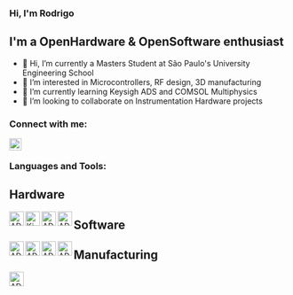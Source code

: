 ### Hi, I'm Rodrigo 

## I'm a OpenHardware & OpenSoftware enthusiast

- 👋 Hi, I’m currently a Masters Student at São Paulo's University Engineering School
- 👀 I’m interested in Microcontrollers, RF design, 3D manufacturing
- 🌱 I’m currently learning Keysigh ADS and COMSOL Multiphysics
- 💞️ I’m looking to collaborate on Instrumentation Hardware projects


### Connect with me:

[<img align="left" alt="codeSTACKr | LinkedIn" width="22px" src="https://cdn.jsdelivr.net/npm/simple-icons@v3/icons/linkedin.svg" />][linkedin]

<br />

### Languages and Tools:
## Hardware
[<img align="left" alt="ADS" width="26px" src="https://rahsoft.s3.amazonaws.com/wp-content/uploads/2017/10/25045103/Keysight-Advanced-Design-System-ADS-Basics-and-Applications-RAHRF209-L-min1.jpg" />][keysighADS]
[<img align="left" alt="KiCAD" width="26px" src="https://www.kicad.org/img/kicad_logo_small.png" />][KiCAD]
[<img align="left" alt="ADS" width="26px" src="https://windows-1.com/wp-content/uploads/2019/09/LTspice-Icon.png" />][LTSpice]
[<img align="left" alt="ADS" width="26px" src="https://cdn.comsol.com/company/logo/comsol-logo-130x20.png" />][COMSOL]
## Software
[<img align="left" alt="ADS" width="26px" src="https://1.bp.blogspot.com/-RV-HrvfYVGg/XThtxkUd0JI/AAAAAAAAVuA/lbH0GXvHbVAS_QhWnB3Cr6C8Fr5Q795LwCLcBGAs/s1600/c%252B%252B.jpg" />][C/C++]
[<img align="left" alt="ADS" width="26px" src="https://www.alura.com.br/artigos/assets/python-origem/fundo-card.png" />][Python]
[<img align="left" alt="ADS" width="26px" src="https://upload.wikimedia.org/wikipedia/commons/thumb/2/21/Matlab_Logo.png/800px-Matlab_Logo.png" />][MatLab]
[<img align="left" alt="ADS" width="26px" src="https://labviewwiki.org/w/images/4/44/LVNXG.png" />][LabVIEW]
## Manufacturing
[<img align="left" alt="ADS" width="26px" src="https://www.cursou.com.br/wp-content/uploads/2020/12/Curso-de-FreeCAD.png" />][FreeCAD]

<br />
<br />

[linkedin]:     linkedin.com/in/rodrigo-anjos-359a2b140
[keysighADS]:   https://www.keysight.com/zz/en/products/software/pathwave-design-software/pathwave-advanced-design-system.html
[KiCAD]:        https://www.kicad.org/
[LTSpice]:      https://www.analog.com/en/design-center/design-tools-and-calculators/ltspice-simulator.html
[COMSOL]:       https://www.comsol.fi/comsol-multiphysics
[C/C++]:        https://en.cppreference.com/w/
[Python]:       https://www.python.org/
[MatLab]:       https://www.mathworks.com/products/matlab.html
[LabVIEW]:      https://www.ni.com/pt-br/shop/labview.html
[FreeCAD]:      https://www.freecadweb.org/